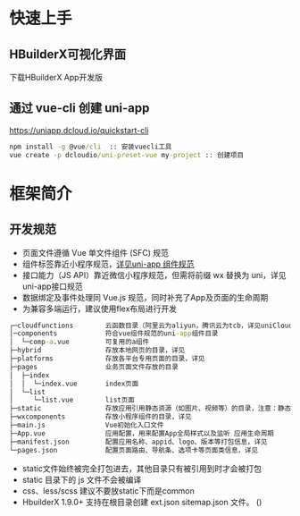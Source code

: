 # 快速上手

## HBuilderX可视化界面

下载HBuilderX App开发版

## 通过 vue-cli 创建 uni-app
https://uniapp.dcloud.io/quickstart-cli

```cmd
npm install -g @vue/cli  :: 安装vuecli工具
vue create -p dcloudio/uni-preset-vue my-project :: 创建项目

```

# 框架简介
## 开发规范
- 页面文件遵循 Vue 单文件组件 (SFC) 规范
- 组件标签靠近小程序规范，[详见uni-app 组件规范](https://uniapp.dcloud.io/component/README)
- 接口能力（JS API）靠近微信小程序规范，但需将前缀 wx 替换为 uni，详见uni-app接口规范
- 数据绑定及事件处理同 Vue.js 规范，同时补充了App及页面的生命周期
- 为兼容多端运行，建议使用flex布局进行开发


```cmd
┌─cloudfunctions        云函数目录（阿里云为aliyun，腾讯云为tcb，详见uniCloud）
│─components            符合vue组件规范的uni-app组件目录
│  └─comp-a.vue         可复用的a组件
├─hybrid                存放本地网页的目录，详见
├─platforms             存放各平台专用页面的目录，详见
├─pages                 业务页面文件存放的目录
│  ├─index
│  │  └─index.vue       index页面
│  └─list
│     └─list.vue        list页面
├─static                存放应用引用静态资源（如图片、视频等）的目录，注意：静态资源只能存放于此
├─wxcomponents          存放小程序组件的目录，详见
├─main.js               Vue初始化入口文件
├─App.vue               应用配置，用来配置App全局样式以及监听 应用生命周期
├─manifest.json         配置应用名称、appid、logo、版本等打包信息，详见
└─pages.json            配置页面路由、导航条、选项卡等页面类信息，详见
```
- static文件始终被完全打包进去，其他目录只有被引用到时才会被打包
- static 目录下的 js 文件不会被编译
- css、less/scss 建议不要放static下而是common
- HbuilderX 1.9.0+ 支持在根目录创建 ext.json sitemap.json 文件。 ()
